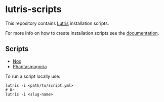 # lutris-scripts
This repository contains [Lutris](https://lutris.net/) installation scripts.

For more info on how to create installation scripts see the [documentation](https://github.com/lutris/lutris/blob/master/docs/installers.rst).

## Scripts
 - [Nox](https://lutris.net/games/nox/)
 - [Phantasmagoria](https://lutris.net/games/phantasmagoria/)

To run a script locally use:
```
lutris -i <path/to/script.yml>
# Or
lutris -i <slug-name>
```
